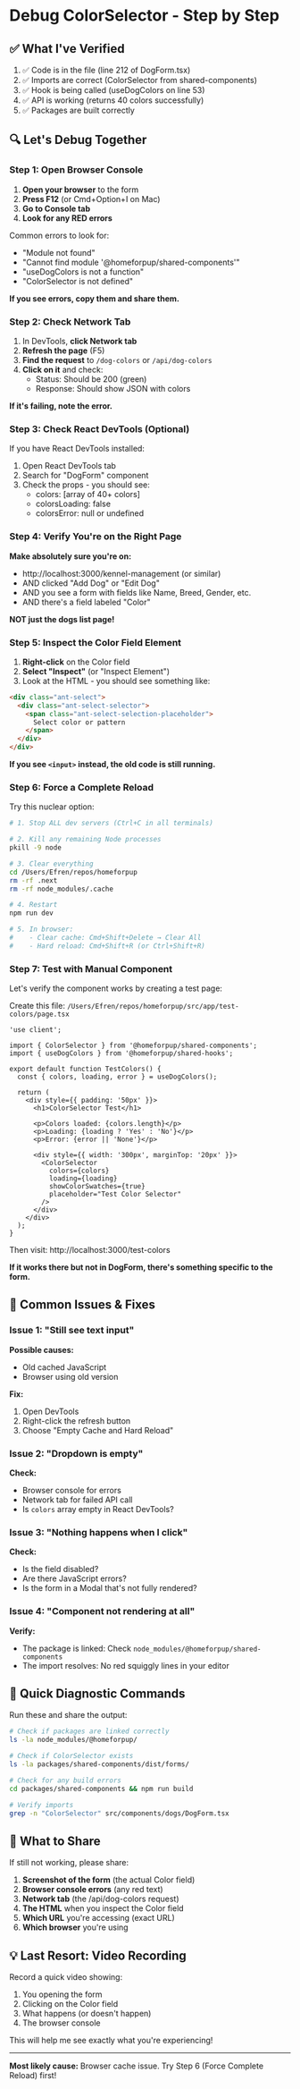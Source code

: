 # Debug ColorSelector - Step by Step

## ✅ What I've Verified

1. ✅ Code is in the file (line 212 of DogForm.tsx)
2. ✅ Imports are correct (ColorSelector from shared-components)
3. ✅ Hook is being called (useDogColors on line 53)
4. ✅ API is working (returns 40 colors successfully)
5. ✅ Packages are built correctly

## 🔍 Let's Debug Together

### Step 1: Open Browser Console

1. **Open your browser** to the form
2. **Press F12** (or Cmd+Option+I on Mac)
3. **Go to Console tab**
4. **Look for any RED errors**

Common errors to look for:
- "Module not found"
- "Cannot find module '@homeforpup/shared-components'"
- "useDogColors is not a function"
- "ColorSelector is not defined"

**If you see errors, copy them and share them.**

### Step 2: Check Network Tab

1. In DevTools, **click Network tab**
2. **Refresh the page** (F5)
3. **Find the request** to `/dog-colors` or `/api/dog-colors`
4. **Click on it** and check:
   - Status: Should be 200 (green)
   - Response: Should show JSON with colors

**If it's failing, note the error.**

### Step 3: Check React DevTools (Optional)

If you have React DevTools installed:
1. Open React DevTools tab
2. Search for "DogForm" component
3. Check the props - you should see:
   - colors: [array of 40+ colors]
   - colorsLoading: false
   - colorsError: null or undefined

### Step 4: Verify You're on the Right Page

**Make absolutely sure you're on:**
- http://localhost:3000/kennel-management (or similar)
- AND clicked "Add Dog" or "Edit Dog"
- AND you see a form with fields like Name, Breed, Gender, etc.
- AND there's a field labeled "Color"

**NOT just the dogs list page!**

### Step 5: Inspect the Color Field Element

1. **Right-click** on the Color field
2. **Select "Inspect"** (or "Inspect Element")
3. Look at the HTML - you should see something like:

```html
<div class="ant-select">
  <div class="ant-select-selector">
    <span class="ant-select-selection-placeholder">
      Select color or pattern
    </span>
  </div>
</div>
```

**If you see `<input>` instead, the old code is still running.**

### Step 6: Force a Complete Reload

Try this nuclear option:

```bash
# 1. Stop ALL dev servers (Ctrl+C in all terminals)

# 2. Kill any remaining Node processes
pkill -9 node

# 3. Clear everything
cd /Users/Efren/repos/homeforpup
rm -rf .next
rm -rf node_modules/.cache

# 4. Restart
npm run dev

# 5. In browser:
#    - Clear cache: Cmd+Shift+Delete → Clear All
#    - Hard reload: Cmd+Shift+R (or Ctrl+Shift+R)
```

### Step 7: Test with Manual Component

Let's verify the component works by creating a test page:

Create this file: `/Users/Efren/repos/homeforpup/src/app/test-colors/page.tsx`

```tsx
'use client';

import { ColorSelector } from '@homeforpup/shared-components';
import { useDogColors } from '@homeforpup/shared-hooks';

export default function TestColors() {
  const { colors, loading, error } = useDogColors();

  return (
    <div style={{ padding: '50px' }}>
      <h1>ColorSelector Test</h1>
      
      <p>Colors loaded: {colors.length}</p>
      <p>Loading: {loading ? 'Yes' : 'No'}</p>
      <p>Error: {error || 'None'}</p>
      
      <div style={{ width: '300px', marginTop: '20px' }}>
        <ColorSelector
          colors={colors}
          loading={loading}
          showColorSwatches={true}
          placeholder="Test Color Selector"
        />
      </div>
    </div>
  );
}
```

Then visit: http://localhost:3000/test-colors

**If it works there but not in DogForm, there's something specific to the form.**

## 🐛 Common Issues & Fixes

### Issue 1: "Still see text input"

**Possible causes:**
- Old cached JavaScript
- Browser using old version

**Fix:**
1. Open DevTools
2. Right-click the refresh button
3. Choose "Empty Cache and Hard Reload"

### Issue 2: "Dropdown is empty"

**Check:**
- Browser console for errors
- Network tab for failed API call
- Is `colors` array empty in React DevTools?

### Issue 3: "Nothing happens when I click"

**Check:**
- Is the field disabled?
- Are there JavaScript errors?
- Is the form in a Modal that's not fully rendered?

### Issue 4: "Component not rendering at all"

**Verify:**
- The package is linked: Check `node_modules/@homeforpup/shared-components`
- The import resolves: No red squiggly lines in your editor

## 🔧 Quick Diagnostic Commands

Run these and share the output:

```bash
# Check if packages are linked correctly
ls -la node_modules/@homeforpup/

# Check if ColorSelector exists
ls -la packages/shared-components/dist/forms/

# Check for any build errors
cd packages/shared-components && npm run build

# Verify imports
grep -n "ColorSelector" src/components/dogs/DogForm.tsx
```

## 📸 What to Share

If still not working, please share:

1. **Screenshot of the form** (the actual Color field)
2. **Browser console errors** (any red text)
3. **Network tab** (the /api/dog-colors request)
4. **The HTML** when you inspect the Color field
5. **Which URL** you're accessing (exact URL)
6. **Which browser** you're using

## 💡 Last Resort: Video Recording

Record a quick video showing:
1. You opening the form
2. Clicking on the Color field
3. What happens (or doesn't happen)
4. The browser console

This will help me see exactly what you're experiencing!

---

**Most likely cause:** Browser cache issue. Try Step 6 (Force Complete Reload) first!

